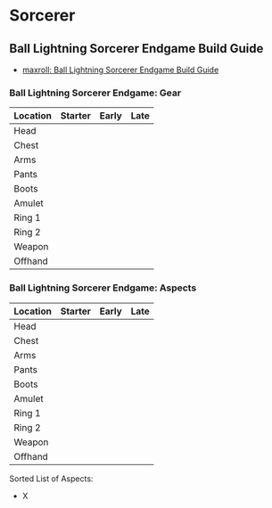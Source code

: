 # Sorcerer

## Ball Lightning Sorcerer Endgame Build Guide

- [maxroll: Ball Lightning Sorcerer Endgame Build Guide](https://maxroll.gg/d4/build-guides/ball-lightning-sorcerer-guide)

### Ball Lightning Sorcerer Endgame: Gear

| Location | Starter | Early | Late |
| -------- | ------- | ----- | ---- |
| Head     |         |       |      |
| Chest    |         |       |      |
| Arms     |         |       |      |
| Pants    |         |       |      |
| Boots    |         |       |      |
| Amulet   |         |       |      |
| Ring 1   |         |       |      |
| Ring 2   |         |       |      |
| Weapon   |         |       |      |
| Offhand  |         |       |      |

### Ball Lightning Sorcerer Endgame: Aspects

| Location | Starter | Early | Late |
| -------- | ------- | ----- | ---- |
| Head     |         |       |      |
| Chest    |         |       |      |
| Arms     |         |       |      |
| Pants    |         |       |      |
| Boots    |         |       |      |
| Amulet   |         |       |      |
| Ring 1   |         |       |      |
| Ring 2   |         |       |      |
| Weapon   |         |       |      |
| Offhand  |         |       |      |

Sorted List of Aspects:

- X

<!--
### BUILD: Gear

| Location | Starter | Early | Late |
| -------- | ------- | ----- | ---- |
| Head     |         |       |      |
| Chest    |         |       |      |
| Arms     |         |       |      |
| Pants    |         |       |      |
| Boots    |         |       |      |
| Amulet   |         |       |      |
| Ring 1   |         |       |      |
| Ring 2   |         |       |      |
| Weapon   |         |       |      |
| Offhand  |         |       |      |

### BUILD: Aspects

| Location | Starter | Early | Late |
| -------- | ------- | ----- | ---- |
| Head     |         |       |      |
| Chest    |         |       |      |
| Arms     |         |       |      |
| Pants    |         |       |      |
| Boots    |         |       |      |
| Amulet   |         |       |      |
| Ring 1   |         |       |      |
| Ring 2   |         |       |      |
| Weapon   |         |       |      |
| Offhand  |         |       |      |

Sorted List of Aspects:

- X

  -->